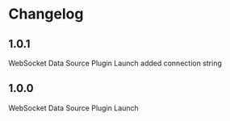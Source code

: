 # Changelog

## 1.0.1

WebSocket Data Source Plugin Launch added connection string

## 1.0.0

WebSocket Data Source Plugin Launch
